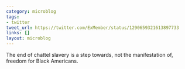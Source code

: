 ```yaml
---
category: microblog
tags:
- twitter
tweet_url: https://twitter.com/ExMember/status/1290659321613897733
links: []
layout: microblog
---
```

The end of chattel slavery is a step towards, not the manifestation of, freedom for Black Americans.
